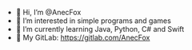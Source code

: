- 👋 Hi, I’m @AnecFox
- 👀 I’m interested in simple programs and games
- 🌱 I’m currently learning Java, Python, C# and Swift
- 🦊 My GitLab: https://gitlab.com/AnecFox

<!---
AnecFox/AnecFox is a ✨ special ✨ repository because its `README.md` (this file) appears on your GitHub profile.
You can click the Preview link to take a look at your changes.
--->
